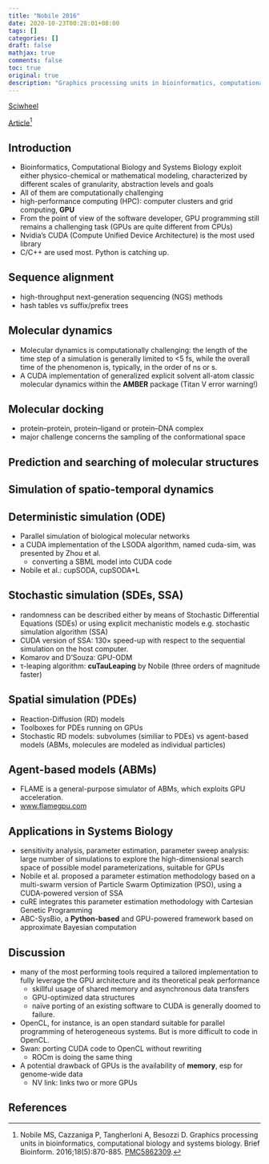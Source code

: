 ```yaml
---
title: "Nobile 2016"
date: 2020-10-23T00:28:01+08:00
tags: []
categories: []
draft: false
mathjax: true
comments: false
toc: true
original: true
description: "Graphics processing units in bioinformatics, computational biology and systems biology"
---
```


[Sciwheel](https://sciwheel.com/work/#/items/5237369)

[Article](https://www.ncbi.nlm.nih.gov/pmc/articles/PMC5862309/)[^Nobile2016]

<!--more-->

## Introduction
* Bioinformatics, Computational Biology and Systems Biology exploit either physico-chemical or mathematical modeling, characterized by different scales of granularity, abstraction levels and goals
* All of them are computationally challenging
* high-performance computing (HPC): computer clusters and grid computing, **GPU**
* From the point of view of the software developer, GPU programming still remains a challenging task (GPUs are quite different from CPUs)
* Nvidia’s CUDA (Compute Unified Device Architecture) is the most used library
* C/C++ are used most. Python is catching up.
## Sequence alignment
*  high-throughput next-generation sequencing (NGS) methods
* hash tables vs suffix/prefix trees

## Molecular dynamics
* Molecular dynamics is computationally challenging: the length of the time step of a simulation is generally limited to <5 fs, while the overall time of the phenomenon is, typically, in the order of ns or s.
* A CUDA implementation of generalized explicit solvent all-atom classic molecular dynamics within the **AMBER** package (Titan V error warning!)

## Molecular docking
* protein–protein, protein–ligand or protein–DNA complex
* major challenge concerns the sampling of the conformational space

## Prediction and searching of molecular structures
## Simulation of spatio-temporal dynamics

## Deterministic simulation (ODE)
* Parallel simulation of biological molecular networks
* a CUDA implementation of the LSODA algorithm, named cuda-sim, was presented by Zhou et al.
    *  converting a SBML model into CUDA code
* Nobile et al.: cupSODA, cupSODA*L

## Stochastic simulation (SDEs, SSA)
* randomness can be described either by means of Stochastic Differential Equations (SDEs) or using explicit mechanistic models e.g. stochastic simulation algorithm (SSA)
* CUDA version of SSA: 130× speed-up with respect to the sequential simulation on the host computer.
* Komarov and D’Souza: GPU-ODM
* τ-leaping algorithm: **cuTauLeaping** by Nobile (three orders of magnitude faster)

## Spatial simulation (PDEs)
* Reaction-Diffusion (RD) models
* Toolboxes for PDEs running on GPUs
* Stochastic RD models: subvolumes (similiar to PDEs) vs agent-based models (ABMs, molecules are modeled as individual particles)

## Agent-based models (ABMs)
* FLAME is a general-purpose simulator of ABMs, which exploits GPU acceleration.
* www.flamegpu.com

## Applications in Systems Biology
* sensitivity analysis, parameter estimation, parameter sweep analysis: large number of simulations to explore the high-dimensional search space of possible model parameterizations, suitable for GPUs
* Nobile et al. proposed a parameter estimation methodology based on a multi-swarm version of Particle Swarm Optimization (PSO), using a CUDA-powered version of SSA
* cuRE integrates this parameter estimation methodology with Cartesian Genetic Programming
* ABC-SysBio, a **Python-based** and GPU-powered framework based on approximate Bayesian computation

## Discussion
* many of the most performing tools required a tailored implementation to fully leverage the GPU architecture and its theoretical peak performance
    * skillful usage of shared memory and asynchronous data transfers
    * GPU-optimized data structures
    * naïve porting of an existing software to CUDA is generally doomed to failure.
* OpenCL, for instance, is an open standard suitable for parallel programming of heterogeneous systems. But is more difficult to code in OpenCL.
* Swan: porting CUDA code to OpenCL without rewriting
    * ROCm is doing the same thing
* A potential drawback of GPUs is the availability of **memory**, esp for genome-wide data
    * NV link: links two or more GPUs

## References
[^Nobile2016]: Nobile MS, Cazzaniga P, Tangherloni A, Besozzi D. Graphics processing units in bioinformatics, computational biology and systems biology. Brief Bioinform. 2016;18(5):870-885. [PMC5862309](https://www.ncbi.nlm.nih.gov/pmc/articles/PMC5862309/).
